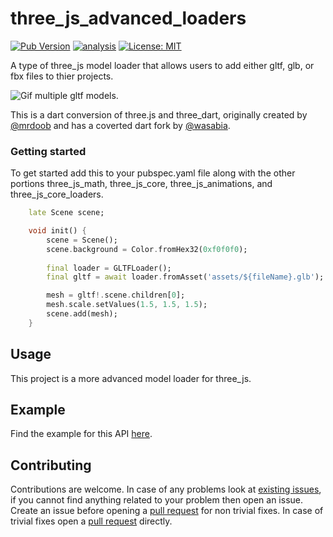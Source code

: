 # three_js_advanced_loaders

[![Pub Version](https://img.shields.io/pub/v/three_js_advanced_loaders)](https://pub.dev/packages/three_js_advanced_loaders)
[![analysis](https://github.com/Knightro63/three_js/actions/workflows/flutter.yml/badge.svg)](https://github.com/Knightro63/three_js/actions/)
[![License: MIT](https://img.shields.io/badge/license-MIT-purple.svg)](https://opensource.org/licenses/MIT)

A type of three_js model loader that allows users to add either gltf, glb, or fbx files to thier projects.

<picture>
  <img alt="Gif multiple gltf models." src="https://github.com/Knightro63/three_js/tree/main/packages/three_js_advanced_loaders/assets/example.gif?raw=true">
</picture>

This is a dart conversion of three.js and three_dart, originally created by [@mrdoob](https://github.com/mrdoob) and has a coverted dart fork by [@wasabia](https://github.com/wasabia).

### Getting started

To get started add this to your pubspec.yaml file along with the other portions three_js_math, three_js_core, three_js_animations, and three_js_core_loaders.

```dart
    late Scene scene;

    void init() {
        scene = Scene();
        scene.background = Color.fromHex32(0xf0f0f0);
            
        final loader = GLTFLoader();
        final gltf = await loader.fromAsset('assets/${fileName}.glb');

        mesh = gltf!.scene.children[0];
        mesh.scale.setValues(1.5, 1.5, 1.5);
        scene.add(mesh);
    }
```

## Usage

This project is a more advanced model loader for three_js.

## Example

Find the example for this API [here](https://github.com/Knightro63/three_js/tree/main/packages/three_js_advanced_loaders/example/lib/main.dart).

## Contributing

Contributions are welcome.
In case of any problems look at [existing issues](https://github.com/Knightro63/three_js/issues), if you cannot find anything related to your problem then open an issue.
Create an issue before opening a [pull request](https://github.com/Knightro63/three_js/pulls) for non trivial fixes.
In case of trivial fixes open a [pull request](https://github.com/Knightro63/three_js/pulls) directly.
